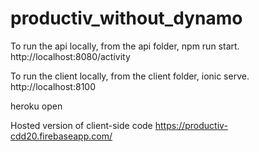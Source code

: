 # productiv_without_dynamo

To run the api locally, from the api folder, npm run start. http://localhost:8080/activity

To run the client locally, from the client folder, ionic serve. http://localhost:8100

heroku open 

Hosted version of client-side code https://productiv-cdd20.firebaseapp.com/
